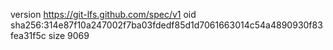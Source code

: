 version https://git-lfs.github.com/spec/v1
oid sha256:314e87f10a247002f7ba03fdedf85d1d7061663014c54a4890930f83fea31f5c
size 9069
